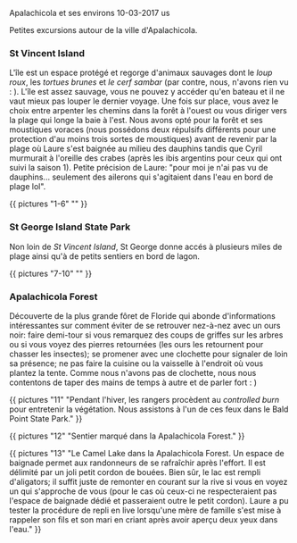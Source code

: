 Apalachicola et ses environs
10-03-2017
us

Petites excursions autour de la ville d'Apalachicola.

### St Vincent Island

L'île est un espace protégé et regorge d'animaux sauvages dont le *loup roux*, les *tortues brunes* et *le cerf sambar* (par contre, nous, n'avons rien vu : ). L'île est assez sauvage, vous ne pouvez y accéder qu'en bateau et il ne vaut mieux pas louper le dernier voyage. Une fois sur place, vous avez le choix entre arpenter les chemins dans la forêt à l'ouest ou vous diriger vers la plage qui longe la baie à l'est. Nous avons opté pour la forêt et ses moustiques voraces (nous possédons deux répulsifs différents pour une protection d'au moins trois sortes de moustiques) avant de revenir par la plage où Laure s'est baignée au milieu des dauphins tandis que Cyril murmurait à l'oreille des crabes (après les ibis argentins pour ceux qui ont suivi la saison 1). Petite précision de Laure: "pour moi je n'ai pas vu de dauphins... seulement des ailerons qui s'agitaient dans l'eau en bord de plage lol".

{{ pictures "1-6" "" }}

### St George Island State Park

Non loin de *St Vincent Island*, St George donne accés à plusieurs miles de plage ainsi qu'à de petits sentiers en bord de lagon.

{{ pictures "7-10" "" }}

### Apalachicola Forest

Découverte de la plus grande fôret de Floride qui abonde d'informations intéressantes sur comment éviter de se retrouver nez-à-nez avec un ours noir: faire demi-tour si vous remarquez des coups de griffes sur les arbres ou si vous voyez des pierres retournées (les ours les retournent pour chasser les insectes); se promener avec une clochette pour signaler de loin sa présence; ne pas faire la cuisine ou la vaisselle à l'endroit où vous plantez la tente. Comme nous n'avons pas de clochette, nous nous contentons de taper des mains de temps à autre et de parler fort : )

{{ pictures "11" "Pendant l'hiver, les rangers procèdent au *controlled burn* pour entretenir la végétation. Nous assistons à l'un de ces feux dans le Bald Point State Park." }}

{{ pictures "12" "Sentier marqué dans la Apalachicola Forest." }}

{{ pictures "13" "Le Camel Lake dans la Apalachicola Forest. Un espace de baignade permet aux randonneurs de se rafraîchir après l'effort. Il est délimité par un joli petit cordon de bouées. Bien sûr, le lac est rempli d'aligators; il suffit juste de remonter en courant sur la rive si vous en voyez un qui s'approche de vous (pour le cas où ceux-ci ne respecteraient pas l'espace de baignade dédié et passeraient outre le petit cordon). Laure a pu tester la procédure de repli en live lorsqu'une mère de famille s'est mise à rappeler son fils et son mari en criant après avoir aperçu deux yeux dans l'eau." }}
